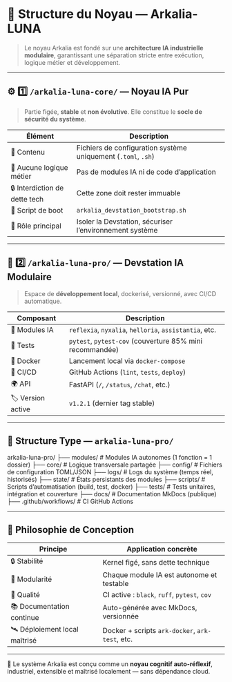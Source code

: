 # 🧬 Structure du Noyau — Arkalia-LUNA

> Le noyau Arkalia est fondé sur une **architecture IA industrielle modulaire**, garantissant une séparation stricte entre exécution, logique métier et développement.

---

## ⚙️ 1️⃣ `/arkalia-luna-core/` — Noyau IA Pur

> Partie figée, **stable** et **non évolutive**. Elle constitue le **socle de sécurité du système**.

| Élément                        | Description                                                   |
|-------------------------------|---------------------------------------------------------------|
| 📁 Contenu                    | Fichiers de configuration système uniquement (`.toml`, `.sh`) |
| 🚫 Aucune logique métier      | Pas de modules IA ni de code d’application                   |
| 🔒 Interdiction de dette tech | Cette zone doit rester immuable                              |
| 🚀 Script de boot             | `arkalia_devstation_bootstrap.sh`                            |
| 🧱 Rôle principal              | Isoler la Devstation, sécuriser l’environnement système      |

---

## 🧠 2️⃣ `/arkalia-luna-pro/` — Devstation IA Modulaire

> Espace de **développement local**, dockerisé, versionné, avec CI/CD automatique.

| Composant         | Description                                             |
|------------------|---------------------------------------------------------|
| 🧩 Modules IA     | `reflexia`, `nyxalia`, `helloria`, `assistantia`, etc. |
| 🧪 Tests          | `pytest`, `pytest-cov` (couverture 85% mini recommandée)|
| 🐳 Docker         | Lancement local via `docker-compose`                   |
| 🚦 CI/CD          | GitHub Actions (`lint`, `tests`, `deploy`)             |
| 🌍 API            | FastAPI (`/`, `/status`, `/chat`, etc.)                |
| 🏷 Version active | `v1.2.1` (dernier tag stable)                          |

---

## 📁 Structure Type — `arkalia-luna-pro/`

arkalia-luna-pro/
├── modules/               # Modules IA autonomes (1 fonction = 1 dossier)
├── core/                  # Logique transversale partagée
├── config/                # Fichiers de configuration TOML/JSON
├── logs/                  # Logs du système (temps réel, historisés)
├── state/                 # États persistants des modules
├── scripts/               # Scripts d’automatisation (build, test, docker)
├── tests/                 # Tests unitaires, intégration et couverture
├── docs/                  # Documentation MkDocs (publique)
├── .github/workflows/     # CI GitHub Actions

---

## 🧩 Philosophie de Conception

| Principe                     | Application concrète                          |
|-----------------------------|-----------------------------------------------|
| 🔒 Stabilité                 | Kernel figé, sans dette technique              |
| 🧠 Modularité                | Chaque module IA est autonome et testable     |
| 🧪 Qualité                   | CI active : `black`, `ruff`, `pytest`, `cov`  |
| 📚 Documentation continue   | Auto-générée avec MkDocs, versionnée          |
| 🛰 Déploiement local maîtrisé | Docker + scripts `ark-docker`, `ark-test`, etc.|

---

🧠 Le système Arkalia est conçu comme un **noyau cognitif auto-réflexif**, industriel, extensible et maîtrisé localement — sans dépendance cloud.
